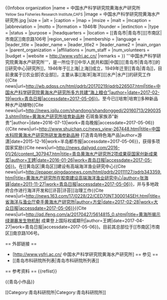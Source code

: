{{Infobox organization
|name           = 中国水产科学研究院黄海水产研究所<br/><small>Yellow Sea Fisheries Research Institute,CAFS</small>
|image          = 中国水产科学研究院黄海水产研究所.jpg
|size           = 
|alt            = 
|caption        = 
|map            = 
|msize          = 
|malt           = 
|mcaption       = 
|abbreviation   = 
|motto          = 
|formation      = 1946年
|founder        = 
|extinction     = 
|type           = 
|status         = 
|purpose        = 
|headquarters   = 
|location       = [[青岛市|青岛市]][[市南区|市南区]]南京路106号
|region_served  = 
|membership     = 
|language       = 
|leader_title   = 
|leader_name    = 
|leader_title2  = 
|leader_name2   = 
|main_organ     = 
|parent_organization = 
|affiliations   = 
|num_staff      = 
|num_volunteers = 
|budget         = 
|website        = http://www.ysfri.ac.cn/
|remarks        = 
}}
'''中国水产科学研究院黄海水产研究所'''，是一所位于[[中华人民共和国|中国]][[青岛市|青岛市]]的[[研究中心|研究所]]，1946年于[[上海|上海]]成立，1949年迁至[[青岛|青岛]]，目前隶属于[[农业部|农业部]]，主要从事[[海洋|海洋]][[水产|水产]]的研究工作<ref>{{Cite news|url=http://wb.qdqss.cn/html/qdrb/20170219/qdrb226507.html|title=中国水产科学研究院黄海水产研究所多方共建“海上粮仓”|author=|date=2017-02-19|work=青岛日报|accessdate=2017-05-06}}</ref>。至今已[[培育|培育]]多种新品种水产动植物<ref>{{Cite news|url=http://news.iqilu.com/shandong/shandonggedi/20160713/2900353.shtml|title=黄海水产研究所培育新品种 石斑鱼家族添"新贵"|author=|date=2016-07-13|work=青岛晚报|accessdate=2017-05-06}}</ref><ref>{{Cite news|url=http://www.shuichan.cc/news_view-267448.html|title=中国水科院黄海水产研究所研发海参新品种 打造青岛特色海产品|author=游潇|date=2015-12-16|work=半岛都市报|accessdate=2017-05-06}}</ref>，获得多项国家奖励<ref>{{Cite news|url=http://news.dailyqd.com/2016-01/26/content_307947.htm|title=青岛黄海水产研究所2项成果获国家创新成果奖|author=王娉|date=2016-01-26|work=青岛日报|accessdate=2017-05-06}}</ref>。在[[黄岛区|黄岛区]]建设有高端海洋渔业研究中心<ref>{{Cite news|url=http://epaper.qingdaonews.com/html/qdrb/20111127/qdrb343359.html|title=黄海水产研究所在胶南建设高端海洋渔业研究中心|author=张海铎|date=2011-11-27|work=青岛日报|accessdate=2017-05-06}}</ref>，并与多地政府合作进行海洋开发和[[浒苔|浒苔]]治理工作<ref>{{Cite news|url=http://news.163.com/17/0228/22/CED70NT300014SEH.html|title=省海洋与渔业厅牵手黄海水产研究所|author=方垒|date=2017-02-28|work=大众日报|accessdate=2017-05-06}}</ref><ref>{{Cite news|url=http://qd.ifeng.com/a/20170427/5614815_0.shtml|title=黄海所揭示绿潮暴发生物机制 成果登上国际权威期刊|author=王娉|date=2017-04-27|work=青岛日报|accessdate=2017-05-06}}</ref>。目前其总部位于[[市南区|市南区]]南京路106号。

== 外部链接 ==
* [http://www.ysfri.ac.cn/ 中国水产科学研究院黄海水产研究所]
== 参见 ==
* [[青岛市科研院所列表|青岛市科研院所列表]]

== 参考资料 ==
{{reflist}}

{{青岛小作品}}

[[Category:青岛科研院所|Category:青岛科研院所]]